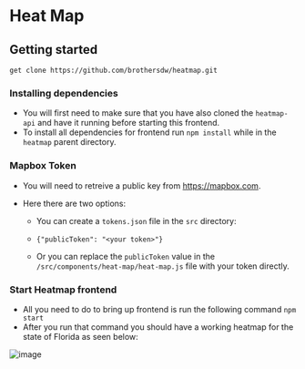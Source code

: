 # Heat Map

## Getting started

```
get clone https://github.com/brothersdw/heatmap.git
```

### Installing dependencies

- You will first need to make sure that you have also cloned the `heatmap-api` and have it running before starting this frontend.
- To install all dependencies for frontend run `npm install` while in the `heatmap` parent directory.

### Mapbox Token

- You will need to retreive a public key from https://mapbox.com.
- Here there are two options:

  - You can create a `tokens.json` file in the `src` directory:

  - `{"publicToken": "<your token>"}`
  - Or you can replace the `publicToken` value in the `/src/components/heat-map/heat-map.js` file with your token directly.

### Start Heatmap frontend

- All you need to do to bring up frontend is run the following command `npm start`
- After you run that command you should have a working heatmap for the state of Florida as seen below:

![image](./public/heatmapexample.png)
